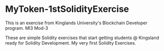 # MyToken-1stSolidityExercise
This is an exercise from Kinglands University's Blockchain Developer program. MI3 Mod-3

These are simple Solidity exercises that start getting students @ Kingsland ready for Solidity Development. 
My very first Solidity Exercises. 
